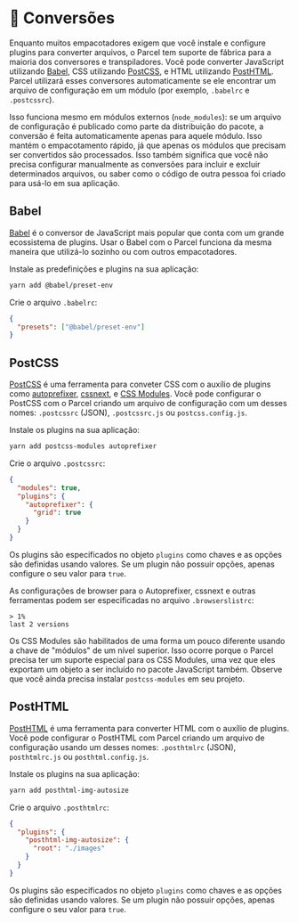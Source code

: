 # 🐠 Conversões

Enquanto muitos empacotadores exigem que você instale e configure plugins para converter arquivos, o Parcel tem suporte de fábrica para a maioria dos conversores e transpiladores. Você pode converter JavaScript utilizando [Babel](https://babeljs.io), CSS utilizando [PostCSS](http://postcss.org), e HTML utilizando [PostHTML](https://github.com/posthtml/posthtml). Parcel utilizará esses conversores automaticamente se ele encontrar um arquivo de configuração em um módulo (por exemplo, `.babelrc` e `.postcssrc`).

Isso funciona mesmo em módulos externos (`node_modules`): se um arquivo de configuração é publicado como parte da distribuição do pacote, a conversão é feita automaticamente apenas para aquele módulo. Isso mantém o empacotamento rápido, já que apenas os módulos que precisam ser convertidos são processados. Isso também significa que você não precisa configurar manualmente as conversões para incluir e excluir determinados arquivos, ou saber como o código de outra pessoa foi criado para usá-lo em sua aplicação.

## Babel

[Babel](https://babeljs.io) é o conversor de JavaScript mais popular que conta com um grande ecossistema de plugins. Usar o Babel com o Parcel funciona da mesma maneira que utilizá-lo sozinho ou com outros empacotadores.

Instale as predefinições e plugins na sua aplicação:

```bash
yarn add @babel/preset-env
```

Crie o arquivo `.babelrc`:

```json
{
  "presets": ["@babel/preset-env"]
}
```

## PostCSS

[PostCSS](http://postcss.org) é uma ferramenta para conveter CSS com o auxílio de plugins como [autoprefixer](https://github.com/postcss/autoprefixer), [cssnext](http://cssnext.io/), e [CSS Modules](https://github.com/css-modules/css-modules). Você pode configurar o PostCSS com o Parcel criando um arquivo de configuração com um desses nomes: `.postcssrc` (JSON), `.postcssrc.js` ou `postcss.config.js`.

Instale os plugins na sua aplicação:

```bash
yarn add postcss-modules autoprefixer
```

Crie o arquivo `.postcssrc`:

```json
{
  "modules": true,
  "plugins": {
    "autoprefixer": {
      "grid": true
    }
  }
}
```

Os plugins são especificados no objeto `plugins` como chaves e as opções são definidas usando valores. Se um plugin não possuir opções, apenas configure o seu valor para `true`.

As configurações de browser para o Autoprefixer, cssnext e outras ferramentas podem ser especificadas no arquivo `.browserslistrc`:

```
> 1%
last 2 versions
```

Os CSS Modules são habilitados de uma forma um pouco diferente usando a chave de "módulos" de um nível superior. Isso ocorre porque o Parcel precisa ter um suporte especial para os CSS Modules, uma vez que eles exportam um objeto a ser incluído no pacote JavaScript também. Observe que você ainda precisa instalar `postcss-modules` em seu projeto.

## PostHTML

[PostHTML](https://github.com/posthtml/posthtml) é uma ferramenta para converter HTML com o auxílio de plugins. Você pode configurar o PostHTML com Parcel criando um arquivo de configuração usando um desses nomes: `.posthtmlrc` (JSON),` posthtmlrc.js` ou `posthtml.config.js`.

Instale os plugins na sua aplicação:

```bash
yarn add posthtml-img-autosize
```

Crie o arquivo `.posthtmlrc`:

```json
{
  "plugins": {
    "posthtml-img-autosize": {
      "root": "./images"
    }
  }
}
```

Os plugins são especificados no objeto `plugins` como chaves e as opções são definidas usando valores. Se um plugin não possuir opções, apenas configure o seu valor para `true`.
